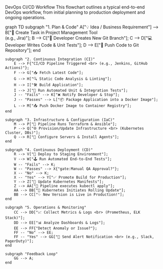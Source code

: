 DevOps CI/CD Workflow
This flowchart outlines a typical end-to-end DevOps workflow, from initial planning to production deployment and ongoing operations.

graph TD
    subgraph "1. Plan & Code"
        A["💡 Idea / Business Requirement"] --> B["📝 Create Task in Project Management Tool <br> (e.g., Jira)"];
        B --> C["🌿 Developer Creates New Git Branch"];
        C --> D["💻 Developer Writes Code & Unit Tests"];
        D --> E["🚀 Push Code to Git Repository"];
    end

    subgraph "2. Continuous Integration (CI)"
        E --> F{"CI/CD Pipeline Triggered <br> (e.g., Jenkins, GitHub Actions)"};
        F --> G["📥 Fetch Latest Code"];
        G --> H["🔍 Static Code Analysis & Linting"];
        H --> I["🛠 Build Application"];
        I --> J["🧪 Run Automated Unit & Integration Tests"];
        J -- "Fails" --> K["❌ Notify Developer & Stop"];
        J -- "Passes" --> L["📦 Package Application into a Docker Image"];
        L --> M["📤 Push Docker Image to Container Registry"];
    end

    subgraph "3. Infrastructure & Configuration (IaC)"
        M --> P["🤖 Pipeline Runs Terraform & Ansible"];
        P --> Q["🌐 Provision/Update Infrastructure <br> (Kubernetes Cluster, DBs)"];
        Q --> R["🔧 Configure Servers & Install Agents"];
    end

    subgraph "4. Continuous Deployment (CD)"
        R --> V["🚀 Deploy to Staging Environment"];
        V --> W["🕹 Run Automated End-to-End Tests"];
        W -- "Fails" --> K;
        W -- "Passes" --> X{"gate:Manual QA Approval?"};
        X -- "No" --> K;
        X -- "Yes" --> Y["✅ Promote Build for Production"];
        Y --> Z["📄 Update Kubernetes Manifests"];
        Z --> AA["🚢 Pipeline executes kubectl apply"];
        AA --> BB["🔄 Kubernetes Initiates Rolling Update"];
        BB --> CC["✨ New Version is Live in Production!"];
    end

    subgraph "5. Operations & Monitoring"
        CC --> DD["📈 Collect Metrics & Logs <br> (Prometheus, ELK Stack)"];
        DD --> EE["📊 Analyze Dashboards & Logs"];
        EE --> FF{"Detect Anomaly or Issue?"};
        FF -- "No" --> EE;
        FF -- "Yes" --> GG["🚨 Send Alert Notification <br> (e.g., Slack, PagerDuty)"];
    end

    subgraph "Feedback Loop"
        GG --> A;
    end
